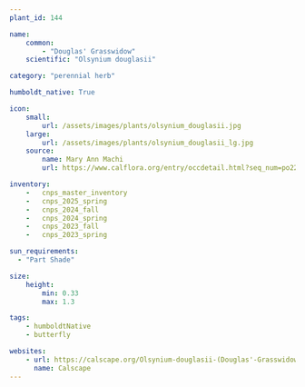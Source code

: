 ```yaml
---
plant_id: 144 

name: 
    common: 
        - "Douglas' Grasswidow"    
    scientific: "Olsynium douglasii"   

category: "perennial herb"

humboldt_native: True

icon: 
    small: 
        url: /assets/images/plants/olsynium_douglasii.jpg
    large: 
        url: /assets/images/plants/olsynium_douglasii_lg.jpg
    source: 
        name: Mary Ann Machi 
        url: https://www.calflora.org/entry/occdetail.html?seq_num=po228094

inventory: 
    -   cnps_master_inventory
    -   cnps_2025_spring
    -   cnps_2024_fall
    -   cnps_2024_spring
    -   cnps_2023_fall
    -   cnps_2023_spring

sun_requirements:
  - "Part Shade"

size:
    height: 
        min: 0.33 
        max: 1.3

tags: 
    - humboldtNative
    - butterfly

websites: 
    - url: https://calscape.org/Olsynium-douglasii-(Douglas'-Grasswidow)
      name: Calscape
---
```

